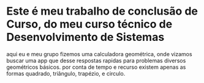 # Este é meu trabalho de conclusão de Curso, do meu curso técnico de Desenvolvimento de Sistemas
aqui eu e meu grupo fizemos uma calculadora geométrica, onde vizamos buscar uma app que desse respostas rapidas para problemas diversos geométricos básicos.
por conta de tempo e recurso existem apenas as formas quadrado, triângulo, trapézio, e circulo.
